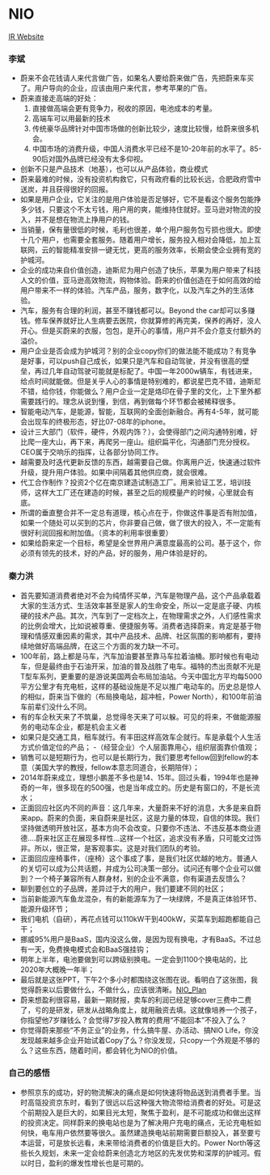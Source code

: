 # NIO

[IR Website](https://ir.nio.com/)

### 李斌

- 蔚来不会花钱请人来代言做广告，如果名人要给蔚来做广告，先把蔚来车买了。用户导向的企业，应该由用户来代言，参考苹果的广告。
- 蔚来直接走高端的好处： 
  1. 直接做高端会更有竞争力，税收的原因，电池成本的考量。
  2. 高端车可以用最新的技术 
  3. 传统豪华品牌针对中国市场做的创新比较少，速度比较慢，给蔚来很多机会。
  4. 中国市场的消费升级，中国人消费水平已经不是10-20年前的水平了。85-90后对国外品牌已经没有太多仰视。
- 创新不只是产品技术（地基），也可以从产品体验，商业模式
- 蔚来最难的时候，没有投资机构救它，只有政府看的比较长远，合肥政府雪中送炭，并且获得很好的回报。
- 如果是用户企业，它关注的是用户体验是否足够好，它不是看这个服务包能挣多少钱，只要这个不太亏钱，用户用的爽，能维持住就好。亚马逊对物流的投入，并不是想在物流上挣用户的钱。
- 当销量，保有量很低的时候，毛利也很差，单个用户服务包亏损也很大。即使十几个用户，也需要全套服务。随着用户增长，服务投入相对会降低，加上互联网，云的智能精准安排一键无忧，更高的服务效率，长期会使企业拥有宽的护城河。
- 企业的成功来自价值创造，迪斯尼为用户创造了快乐，苹果为用户带来了科技人文的价值，亚马逊高效物流，购物体验。蔚来的价值创造在于如何高效的给用户带来不一样的体验。汽车产品，服务，数字化，以及汽车之外的生活体验。
- 汽车，服务有合理的利润，甚至不赚钱都可以。Beyond the car却可以多赚钱。修车保养就好比人生病要去医院，你就算修的再完美，保养的再好，没人开心。但是买蔚来的衣服，包包，是开心的事情，用户并不会介意支付额外的溢价。
- 用户企业是否会成为护城河？别的企业copy你们的做法能不能成功？有竞争是好事，可以push自己成长，如果只是汽车和自动驾驶，并没有很高的壁垒，再过几年自动驾驶可能就是标配了。中国一年2000w辆车，有钱进来，给点时间就能做。但是关乎人心的事情是特别难的，都说星巴克不错，迪斯尼不错，给你钱，你能做么？用户企业一定是烙印在骨子里的文化，上下里外都需要践行的。理念从说到懂，到信，再到做每个环节都会被稀释很多。
- 智能电动汽车，是能源，智能，互联网的全面创新融合。再有4-5年，就可能会出现车的终极形态，好比07-08年的iphone。
- 设计三大部门（软件，硬件，外观内饰？），会使得部门之间沟通特别难，好比爬一座大山，再下来，再爬另一座山。组织扁平化，沟通部门充分授权。CEO属于交响乐的指挥，让各部分协同工作。
- 越需要及时迭代更新反馈的东西，越需要自己做。你离用户近，快速通过软件升级，提升用户体验。如果中间隔着其他供应商，就会很难。
- 代工合作制作？投资2个亿在南京建造试制造工厂。用来验证工艺，培训技师，这样大工厂还在建造的时候，甚至之后的规模量产的时候，心里就会有底。
- 所谓的垂直整合并不一定总有道理，核心点在于，你做这件事是否有附加值，如果一个随处可以买到的芯片，你非要自己做，做了很大的投入，不一定能有很好利润回报和附加值。（资本的利用率很重要）
- 如果给蔚来定一个目标，希望是全世界用户满意度最高的公司。基于这个，你必须有领先的技术，好的产品，好的服务，用户体验是好的。

### 秦力洪
- 首先要知道消费者绝对不会为纯情怀买单，汽车是物理产品，这个产品承载着大家的生活方式、生活效率甚至是家人的生命安全，所以一定是底子硬、内核硬的技术产品。其次，汽车到了一定档次上，在物理需求之外，人们感性需求的比例会增大，比如说被尊重、便捷服务等。消费者选择蔚来，肯定是基于物理和情感双重因素的需求，其中产品技术、品牌、社区氛围的影响都有，要持续地做好高端品牌，在这三个方面的发力缺一不可。
- 100年前，路上都是马车，汽车加油要甚至靠马车拉着油桶。那时候也有电动车，但是最终由于石油开采，加油的普及战胜了电车。福特的杰出贡献不光是T型车系列，更重要的是游说美国两会布局加油站。今天中国北方平均每5000平方公里才有充电桩，这样的基础设施是不足以推广电动车的。历史总是惊人的相似，蔚来当下做的（布局换电站，超冲桩，Power North），和100年前油车前辈们没什么不同。
- 有的车企秋天来了不筑巢，总觉得冬天来了可以躲。可见的将来，不做能源服务的电动车企业，都是机会主义者
- 如果只是交通工具，租车就行。有丰田这样高效车企就行。车是承载个人生活方式价值定位的产品；
-（经营企业）个人层面靠用心，组织层面靠价值观；
- 销售可以是短期行为，也可以是长期行为，我们要思考fellow回到fellow的本意（美国大学的教授，fellow本意志同道合，长期陪伴）；
- 2014年蔚来成立，理想小鹏差不多也是14、15年。回过头看，1994年也是神奇的一年，很多现在的500强，也是当年成立的。历史是有窗口的，不是长流水；
- 正面回应社区内不同的声音：这几年来，大量蔚来不好的消息，大多是来自蔚来app。蔚来的负面，来自蔚来是社区，这是力量的体现，自信的体现。我们坚持做透明开放社区，基本方向不会改变。只要你不违法、不违反基本商业道德….蔚来社区正在展现多样性…这样一个社区，追求没有矛盾，只可能文过饰非。所以，很正常，是客观事实。这是对我们团队的考验。
- 正面回应座椅事件，（座椅）这个事成了事，是我们社区优越的地方。普通人的关切可以成为公共话题，并成为公司决策一部分。试问还有哪个企业可以做到？一个椅子兼容所有人群身材，别的企业不满意，你有渠道去反馈么？
- 聊到要创立的子品牌，差异过于大的用户，我们要建不同的社区；
- 当前新能源汽车鱼龙混杂，有的新能源车为了一块绿牌，不是真正体验环节、能源升级环节；
- 我们电机（自研），再花点钱可以110kW干到400kW，买菜车到超跑都能自己干；
- 挪威95%用户是BaaS，国内没这么做，是因为现有换电，才有BaaS。不过总有一天，免费换电模式会和BaaS强挂钩；
- 明年上半年，电池要做到可以跨级别换电。一定会到1100个换电站的，比2020年大概晚一年半；
- 最后就是这张PPT，下午2个多小时都围绕这张图在说。看明白了这张图，我觉得蔚来以后要做什么，不做什么，应该很清晰。[NIO_Plan](nioPlan.jpeg)
- 蔚来想盈利很容易，最新一期财报，卖车的利润已经足够cover三费中二费了，亏的是研发，研发从战略角度上，就用融资去填。这就像培养一个孩子，你指望他7岁赚钱么？会觉得7岁投入教育的费用“不能回本”不投入了么？
- 你觉得蔚来那些“不务正业”的业务，什么搞牛屋、办活动、搞NIO Life，你没发现越来越多企业开始试着Copy了么？你没发现，只copy一个外观是不够的么？这些东西，随着时间，都会转化为NIO的价值。

### 自己的感悟
- 参照京东的成功，好的物流解决的痛点是如何快速将物品送到消费者手里。当时高瓴投资京东时，看到了很远以后这种强大物流带给消费者的好处。可是这个前期投入是巨大的，如果目光太短，聚焦于盈利，是不可能成功和做出这样的投资决定。同样蔚来的换电站也是为了解决用户充电的痛点，无论充电桩如何快，电车用户依然要等很久。虽然建造换电站前期需要巨额投入，甚至要亏本运营，可是放长远看，未来带给消费者的价值是巨大的。Power North等这些长久规划，未来一定会给蔚来创造北方地区的先发优势和深厚的护城河。假以时日，盈利的爆发性增长也是可期的。
